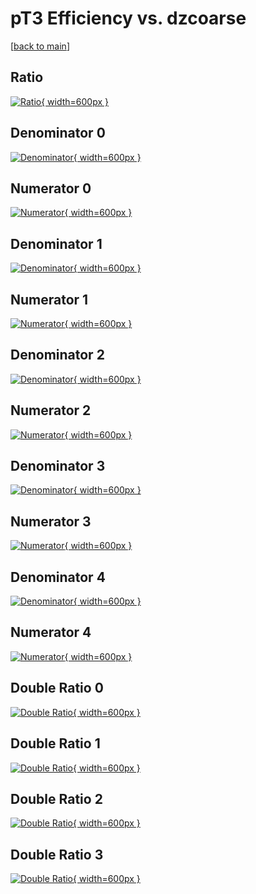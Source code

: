 # pT3 Efficiency vs. dzcoarse

[[back to main](./)]



## Ratio

[![Ratio](../mtv/var/pT3_xtr_0_-1_eff_dzcoarse.png){ width=600px }](../mtv/var/pT3_xtr_0_-1_eff_dzcoarse.pdf)

## Denominator 0

[![Denominator](../mtv/den/pT3_xtr_0_-1_eff_dzcoarse_den0.png){ width=600px }](../mtv/den/pT3_xtr_0_-1_eff_dzcoarse_den0.pdf)

## Numerator 0

[![Numerator](../mtv/num/pT3_xtr_0_-1_eff_dzcoarse_num0.png){ width=600px }](../mtv/num/pT3_xtr_0_-1_eff_dzcoarse_num0.pdf)

## Denominator 1

[![Denominator](../mtv/den/pT3_xtr_0_-1_eff_dzcoarse_den1.png){ width=600px }](../mtv/den/pT3_xtr_0_-1_eff_dzcoarse_den1.pdf)

## Numerator 1

[![Numerator](../mtv/num/pT3_xtr_0_-1_eff_dzcoarse_num1.png){ width=600px }](../mtv/num/pT3_xtr_0_-1_eff_dzcoarse_num1.pdf)

## Denominator 2

[![Denominator](../mtv/den/pT3_xtr_0_-1_eff_dzcoarse_den2.png){ width=600px }](../mtv/den/pT3_xtr_0_-1_eff_dzcoarse_den2.pdf)

## Numerator 2

[![Numerator](../mtv/num/pT3_xtr_0_-1_eff_dzcoarse_num2.png){ width=600px }](../mtv/num/pT3_xtr_0_-1_eff_dzcoarse_num2.pdf)

## Denominator 3

[![Denominator](../mtv/den/pT3_xtr_0_-1_eff_dzcoarse_den3.png){ width=600px }](../mtv/den/pT3_xtr_0_-1_eff_dzcoarse_den3.pdf)

## Numerator 3

[![Numerator](../mtv/num/pT3_xtr_0_-1_eff_dzcoarse_num3.png){ width=600px }](../mtv/num/pT3_xtr_0_-1_eff_dzcoarse_num3.pdf)

## Denominator 4

[![Denominator](../mtv/den/pT3_xtr_0_-1_eff_dzcoarse_den4.png){ width=600px }](../mtv/den/pT3_xtr_0_-1_eff_dzcoarse_den4.pdf)

## Numerator 4

[![Numerator](../mtv/num/pT3_xtr_0_-1_eff_dzcoarse_num4.png){ width=600px }](../mtv/num/pT3_xtr_0_-1_eff_dzcoarse_num4.pdf)

## Double Ratio 0

[![Double Ratio](../mtv/ratio/pT3_xtr_0_-1_eff_dzcoarse_ratio0.png){ width=600px }](../mtv/ratio/pT3_xtr_0_-1_eff_dzcoarse_ratio0.pdf)

## Double Ratio 1

[![Double Ratio](../mtv/ratio/pT3_xtr_0_-1_eff_dzcoarse_ratio1.png){ width=600px }](../mtv/ratio/pT3_xtr_0_-1_eff_dzcoarse_ratio1.pdf)

## Double Ratio 2

[![Double Ratio](../mtv/ratio/pT3_xtr_0_-1_eff_dzcoarse_ratio2.png){ width=600px }](../mtv/ratio/pT3_xtr_0_-1_eff_dzcoarse_ratio2.pdf)

## Double Ratio 3

[![Double Ratio](../mtv/ratio/pT3_xtr_0_-1_eff_dzcoarse_ratio3.png){ width=600px }](../mtv/ratio/pT3_xtr_0_-1_eff_dzcoarse_ratio3.pdf)

